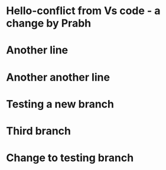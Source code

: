 # Hello-conflict from Vs code - a change by Prabh

# Another line

# Another another line

# Testing a new branch

# Third branch

# Change to testing branch
